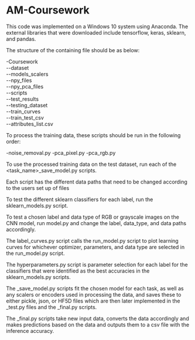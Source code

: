 # AM-Coursework

This code was implemented on a Windows 10 system using Anaconda. The external libraries that were downloaded include tensorflow, keras, sklearn, and pandas.

The structure of the containing file should be as below:

-Coursework\
--dataset\
--models_scalers\
--npy_files\
--npy_pca_files\
--scripts\
--test_results\
--testing_dataset\
--train_curves\
--train_test_csv\
--attributes_list.csv

To process the training data, these scripts should be run in the following order:

-noise_removal.py
-pca_pixel.py 
-pca_rgb.py

To use the processed training data on the test dataset, run each of the <task_name>_save_model.py scripts. 

Each script has the different data paths that need to be changed according to the users set up of files

To test the different sklearn classifiers for each label, run the sklearn_models.py script.

To test a chosen label and data type of RGB or grayscale images on the CNN model, run model.py and change the label, data_type, and data paths accordingly.

The label_curves.py script calls the run_model.py script to plot learning curves for whichever optimizer, parameters, and data type are selected in the run_model.py script.

The hyperparameters.py script is parameter selection for each label for the classifiers that were identified as the best accuracies in the sklearn_models.py scripts.

The <taskname>_save_model.py scripts fit the chosen model for each task, as well as any scalers or encoders used in processing the data, and saves these to either pickle, json, or HF5D files which are then later implemented in the <taskname>_test.py files and the <taskname>_final.py scripts.
 
The <taskname>_final.py scripts take new input data, converts the data accordingly and makes predictions based on the data and outputs them to a csv file with the inference accuracy.
